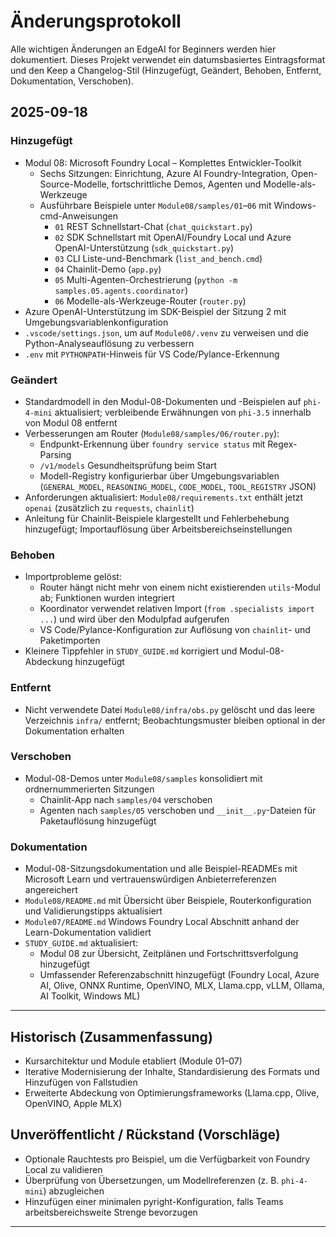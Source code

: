 <!--
CO_OP_TRANSLATOR_METADATA:
{
  "original_hash": "b02a49f9b47dc500f1b4791c01bb9501",
  "translation_date": "2025-09-22T12:50:20+00:00",
  "source_file": "CHANGELOG.md",
  "language_code": "de"
}
-->
# Änderungsprotokoll

Alle wichtigen Änderungen an EdgeAI for Beginners werden hier dokumentiert. Dieses Projekt verwendet ein datumsbasiertes Eintragsformat und den Keep a Changelog-Stil (Hinzugefügt, Geändert, Behoben, Entfernt, Dokumentation, Verschoben).

## 2025-09-18

### Hinzugefügt
- Modul 08: Microsoft Foundry Local – Komplettes Entwickler-Toolkit
  - Sechs Sitzungen: Einrichtung, Azure AI Foundry-Integration, Open-Source-Modelle, fortschrittliche Demos, Agenten und Modelle-als-Werkzeuge
  - Ausführbare Beispiele unter `Module08/samples/01`–`06` mit Windows-cmd-Anweisungen
    - `01` REST Schnellstart-Chat (`chat_quickstart.py`)
    - `02` SDK Schnellstart mit OpenAI/Foundry Local und Azure OpenAI-Unterstützung (`sdk_quickstart.py`)
    - `03` CLI Liste-und-Benchmark (`list_and_bench.cmd`)
    - `04` Chainlit-Demo (`app.py`)
    - `05` Multi-Agenten-Orchestrierung (`python -m samples.05.agents.coordinator`)
    - `06` Modelle-als-Werkzeuge-Router (`router.py`)
- Azure OpenAI-Unterstützung im SDK-Beispiel der Sitzung 2 mit Umgebungsvariablenkonfiguration
- `.vscode/settings.json`, um auf `Module08/.venv` zu verweisen und die Python-Analyseauflösung zu verbessern
- `.env` mit `PYTHONPATH`-Hinweis für VS Code/Pylance-Erkennung

### Geändert
- Standardmodell in den Modul-08-Dokumenten und -Beispielen auf `phi-4-mini` aktualisiert; verbleibende Erwähnungen von `phi-3.5` innerhalb von Modul 08 entfernt
- Verbesserungen am Router (`Module08/samples/06/router.py`):
  - Endpunkt-Erkennung über `foundry service status` mit Regex-Parsing
  - `/v1/models` Gesundheitsprüfung beim Start
  - Modell-Registry konfigurierbar über Umgebungsvariablen (`GENERAL_MODEL`, `REASONING_MODEL`, `CODE_MODEL`, `TOOL_REGISTRY` JSON)
- Anforderungen aktualisiert: `Module08/requirements.txt` enthält jetzt `openai` (zusätzlich zu `requests`, `chainlit`)
- Anleitung für Chainlit-Beispiele klargestellt und Fehlerbehebung hinzugefügt; Importauflösung über Arbeitsbereichseinstellungen

### Behoben
- Importprobleme gelöst:
  - Router hängt nicht mehr von einem nicht existierenden `utils`-Modul ab; Funktionen wurden integriert
  - Koordinator verwendet relativen Import (`from .specialists import ...`) und wird über den Modulpfad aufgerufen
  - VS Code/Pylance-Konfiguration zur Auflösung von `chainlit`- und Paketimporten
- Kleinere Tippfehler in `STUDY_GUIDE.md` korrigiert und Modul-08-Abdeckung hinzugefügt

### Entfernt
- Nicht verwendete Datei `Module08/infra/obs.py` gelöscht und das leere Verzeichnis `infra/` entfernt; Beobachtungsmuster bleiben optional in der Dokumentation erhalten

### Verschoben
- Modul-08-Demos unter `Module08/samples` konsolidiert mit ordnernummerierten Sitzungen
  - Chainlit-App nach `samples/04` verschoben
  - Agenten nach `samples/05` verschoben und `__init__.py`-Dateien für Paketauflösung hinzugefügt

### Dokumentation
- Modul-08-Sitzungsdokumentation und alle Beispiel-READMEs mit Microsoft Learn und vertrauenswürdigen Anbieterreferenzen angereichert
- `Module08/README.md` mit Übersicht über Beispiele, Routerkonfiguration und Validierungstipps aktualisiert
- `Module07/README.md` Windows Foundry Local Abschnitt anhand der Learn-Dokumentation validiert
- `STUDY_GUIDE.md` aktualisiert:
  - Modul 08 zur Übersicht, Zeitplänen und Fortschrittsverfolgung hinzugefügt
  - Umfassender Referenzabschnitt hinzugefügt (Foundry Local, Azure AI, Olive, ONNX Runtime, OpenVINO, MLX, Llama.cpp, vLLM, Ollama, AI Toolkit, Windows ML)

---

## Historisch (Zusammenfassung)
- Kursarchitektur und Module etabliert (Module 01–07)
- Iterative Modernisierung der Inhalte, Standardisierung des Formats und Hinzufügen von Fallstudien
- Erweiterte Abdeckung von Optimierungsframeworks (Llama.cpp, Olive, OpenVINO, Apple MLX)

## Unveröffentlicht / Rückstand (Vorschläge)
- Optionale Rauchtests pro Beispiel, um die Verfügbarkeit von Foundry Local zu validieren
- Überprüfung von Übersetzungen, um Modellreferenzen (z. B. `phi-4-mini`) abzugleichen
- Hinzufügen einer minimalen pyright-Konfiguration, falls Teams arbeitsbereichsweite Strenge bevorzugen

---

